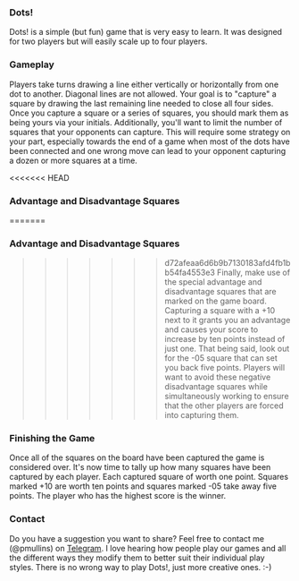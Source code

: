 ### Dots!
Dots! is a simple (but fun) game that is very easy to learn. It was designed for two players but will easily scale up to four 
players. 

### Gameplay
Players take turns drawing a line either vertically or horizontally from one dot to another. Diagonal lines are not allowed. 
Your goal is to "capture" a square by drawing the last remaining line needed to close all four sides. Once you capture a square 
or a series of squares, you should mark them as being yours via your initials. Additionally, you'll want to limit the number of 
squares that your opponents can capture. This will require some strategy on your part, especially towards the end of a game when 
most of the dots have been connected and one wrong move can lead to your opponent capturing a dozen or more squares at a time.

<<<<<<< HEAD
### Advantage and Disadvantage Squares
=======
###  Advantage and Disadvantage Squares
>>>>>>> d72afeaa6d6b9b7130183afd4fb1bb54fa4553e3
Finally, make use of the special advantage and disadvantage squares that are marked on the game board. Capturing a square with 
a +10 next to it grants you an advantage and causes your score to increase by ten points instead of just one. That being said, 
look out for the -05 square that can set you back five points. Players will want to avoid these negative disadvantage squares 
while simultaneously working to ensure that the other players are forced into capturing them. 

### Finishing the Game
Once all of the squares on the board have been captured the game is considered over. It's now time to tally up how many squares 
have been captured by each player. Each captured square of worth one point. Squares marked +10 are worth ten points and squares 
marked -05 take away five points. The player who has the highest score is the winner.

### Contact
Do you have a suggestion you want to share? Feel free to contact me (@pmullins) on [Telegram](https://telegram.org/). I love 
hearing how people play our games and all the different ways they modify them to better suit their individual play styles. There 
is no wrong way to play Dots!, just more creative ones. :-)
